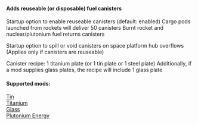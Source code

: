 #### Adds reuseable (or disposable) fuel canisters

Startup option to enable reuseable canisters (default: enabled)
Cargo pods launched from rockets will deliver 50 canisters
Burnt rocket and nuclear/plutonium fuel returns canisters

Startup option to spill or void canisters on space platform hub overflows
(Applies only if canisters are reuseable)

Canister recipe:
1 titanium plate (or 1 tin plate or 1 steel plate)
Additionally, if a mod supplies glass plates, the recipe will include 1 glass plate

#### Supported mods:
[Tin](https://mods.factorio.com/mod/bztin)  
[Titanium](https://mods.factorio.com/mod/bztitanium)  
[Glass](https://mods.factorio.com/mod/Glass)  
[Plutonium Energy](https://mods.factorio.com/mod/PlutoniumEnergy)  
